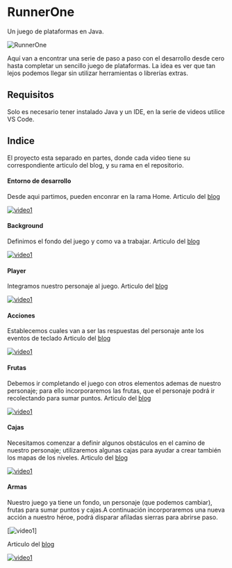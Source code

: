 # RunnerOne

Un juego de plataformas en Java.

![RunnerOne](http://www.gsampallo.com/blog/wp-content/uploads/2020/05/platform-game.jpg)

Aquí van a encontrar una serie de paso a paso con el desarrollo desde cero hasta completar un sencillo juego de plataformas. La idea es ver que tan lejos podemos llegar sin utilizar herramientas o librerías extras.

## Requisitos

Solo es necesario tener instalado Java y un IDE, en la serie de videos utilice VS Code.

## Indice

El proyecto esta separado en partes, donde cada video tiene su correspondiente articulo del blog, y su rama en el repositorio.

#### Entorno de desarrollo
Desde aqui partimos, pueden enconrar en la rama Home.
Articulo del [blog](http://www.gsampallo.com/blog/?p=700)

[![video1](https://img.youtube.com/vi/DASRQftG3k8/0.jpg)](https://youtu.be/DASRQftG3k8)

#### Background

Definimos el fondo del juego y como va a trabajar.
Articulo del [blog](http://www.gsampallo.com/blog/?p=720)

[![video1](https://img.youtube.com/vi/kP3E5sGkuYE/0.jpg)](https://youtu.be/kP3E5sGkuYE)

#### Player

Integramos nuestro personaje al juego.
Articulo del [blog](http://www.gsampallo.com/blog/?p=743)

[![video1](https://img.youtube.com/vi/HuLxfCf34ic/0.jpg)](https://youtu.be/HuLxfCf34ic)

#### Acciones

Establecemos cuales van a ser las respuestas del personaje ante los eventos de teclado
Articulo del [blog](http://www.gsampallo.com/blog/?p=753)

[![video1](https://img.youtube.com/vi/6p7GRstzDbk/0.jpg)](https://youtu.be/6p7GRstzDbk)

#### Frutas

Debemos ir completando el juego con otros elementos ademas de nuestro personaje; para ello incorporaremos las frutas, que el personaje podrá ir recolectando para sumar puntos.
Articulo del [blog](http://www.gsampallo.com/blog/?p=766)

[![video1](https://img.youtube.com/vi/c9omnO3uxAE/0.jpg)](https://youtu.be/c9omnO3uxAE)

#### Cajas

Necesitamos comenzar a definir algunos obstáculos en el camino de nuestro personaje; utilizaremos algunas cajas para ayudar a crear también los mapas de los niveles.
Articulo del [blog](http://www.gsampallo.com/blog/2020/05/23/juego-de-plataformas-en-java-6-cajas/)

[![video1](https://img.youtube.com/vi/h0fAb9xxSzM/0.jpg)](https://youtu.be/h0fAb9xxSzM)

#### Armas

Nuestro juego ya tiene un fondo, un personaje (que podemos cambiar), frutas para sumar puntos y cajas.A continuación incorporaremos una nueva acción a nuestro héroe, podrá disparar afiladas sierras para abrirse paso.

[![video1](http://www.gsampallo.com/blog/wp-content/uploads/2020/05/player_w2.gif)]

Articulo del [blog](http://www.gsampallo.com/blog/2020/05/26/juego-de-plataformas-en-java-7-destruir-las-cajas/)

[![video1](https://img.youtube.com/vi/OWklYWcxeEc/0.jpg)](https://youtu.be/OWklYWcxeEc)

